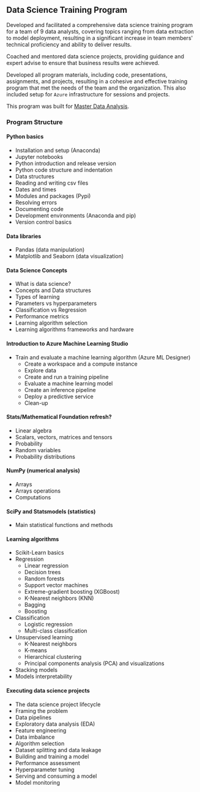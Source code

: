 ## Data Science Training Program

Developed and facilitated a comprehensive data science training program for a team of 9 data analysts, covering topics 
ranging from data extraction to model deployment, resulting in a significant increase in team members' technical 
proficiency and ability to deliver results.

Coached and mentored data science projects, providing guidance and expert advise to ensure that business results were 
achieved. 

Developed all program materials, including code, presentations, assignments, and projects, resulting in a cohesive and 
effective training program that met the needs of the team and the organization. This also included setup for `Azure` 
infrastructure for sessions and projects.

This program was built for [Master Data Analysis](https://www.linkedin.com/company/master-data-analysis/).

### Program Structure

#### Python basics

- Installation and setup (Anaconda) 
- Jupyter notebooks
- Python introduction and release version
- Python code structure and indentation
- Data structures
- Reading and writing csv files
- Dates and times
- Modules and packages (Pypi)
- Resolving errors
- Documenting code
- Development environments (Anaconda and pip) 
- Version control basics

#### Data libraries

- Pandas (data manipulation)
- Matplotlib and Seaborn (data visualization)

#### Data Science Concepts

- What is data science?
- Concepts and Data structures
- Types of learning
- Parameters vs hyperparameters
- Classification vs Regression
- Performance metrics
- Learning algorithm selection
- Learning algorithms frameworks and hardware

#### Introduction to Azure Machine Learning Studio

- Train and evaluate a machine learning algorithm (Azure ML Designer)
  - Create a workspace and a compute instance
  - Explore data
  - Create and run a training pipeline
  - Evaluate a machine learning model
  - Create an inference pipeline
  - Deploy a predictive service
  - Clean-up

#### Stats/Mathematical Foundation refresh? 

- Linear algebra
- Scalars, vectors, matrices and tensors
- Probability
- Random variables
- Probability distributions

#### NumPy (numerical analysis)

- Arrays
- Arrays operations
- Computations

#### SciPy and Statsmodels (statistics)

- Main statistical functions and methods

#### Learning algorithms

- Scikit-Learn basics
- Regression
  - Linear regression
  - Decision trees
  - Random forests
  - Support vector machines
  - Extreme-gradient boosting (XGBoost)
  - K-Nearest neighbors (KNN)
  - Bagging
  - Boosting
- Classification
  - Logistic regression
  - Multi-class classification
- Unsupervised learning
  - K-Nearest neighbors
  - K-means
  - Hierarchical clustering
  - Principal components analysis (PCA) and visualizations
- Stacking models
- Models interpretability

#### Executing data science projects

- The data science project lifecycle
- Framing the problem
- Data pipelines
- Exploratory data analysis (EDA)
- Feature engineering
- Data imbalance
- Algorithm selection
- Dataset splitting and data leakage
- Building and training a model
- Performance assessment
- Hyperparameter tuning
- Serving and consuming a model
- Model monitoring
